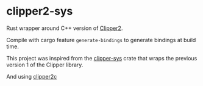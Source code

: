 # clipper2-sys

Rust wrapper around C++ version of [Clipper2](https://github.com/AngusJohnson/Clipper2).

Compile with cargo feature `generate-bindings` to generate bindings at build time.

This project was inspired from the
[clipper-sys](https://crates.io/crates/clipper-sys) crate that wraps the
previous version 1 of the Clipper library.

And using [clipper2c](https://github.com/geoffder/clipper2c) 